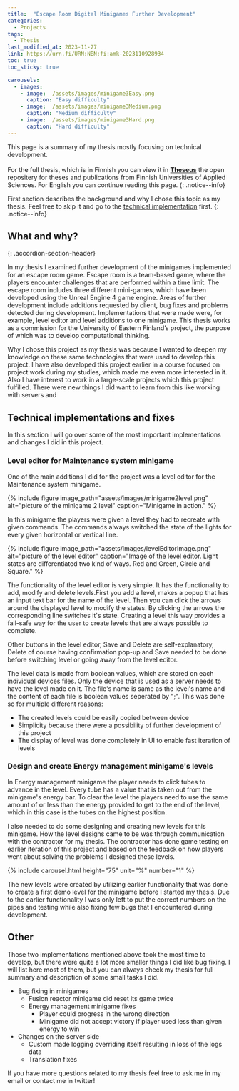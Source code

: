 ```yaml
---
title:  "Escape Room Digital Minigames Further Development"
categories: 
  - Projects
tags:
  - Thesis
last_modified_at: 2023-11-27
link: https://urn.fi/URN:NBN:fi:amk-2023110928934
toc: true
toc_sticky: true

carousels:
  - images:
    - image:  /assets/images/minigame3Easy.png
      caption: "Easy difficulty"
    - image:  /assets/images/minigame3Medium.png
      caption: "Medium difficulty"
    - image:  /assets/images/minigame3Hard.png
      caption: "Hard difficulty"
---
```


This page is a summary of my thesis mostly focusing on technical development. <br><br>
For the full thesis, which is in Finnish you can view it in **[Theseus](https://urn.fi/URN:NBN:fi:amk-2023110928934)** the open repositery for theses and publications from Finnish Universities of Applied Sciences. For English you can continue reading this page.
{: .notice--info}

First section describes the background and why I chose this topic as my thesis. Feel free to skip it and go to the [technical implementation](#technical-implementations-and-fixes) first.
{: .notice--info}

## What and why?
{: .accordion-section-header}

  <div class="accordion-section-content">
    <p>
      In my thesis I examined further development of the minigames implemented for an escape room game. Escape room is a team-based game, where the players encounter challenges that are performed within a time limit. The escape room includes three different mini-games, which have been developed using the Unreal Engine 4 game  engine. Areas of further development include additions requested by client, bug fixes and problems detected during development. Implementations that were made were, for example, level editor and level additions to one minigame. This thesis works as a commission for the University of Eastern Finland’s project, the purpose of which was to develop computational thinking.
    </p>
    <p>
      Why I chose this project as my thesis was because I wanted to deepen my knowledge on these same technologies that were used to develop this project. I have also developed this project earlier in a course focused on project work during my studies, which made me even more interested in it. Also I have interest to work in a large-scale projects which this project fulfilled. There were new things I did want to learn from this like working with servers and
    </p>
  </div>

## Technical implementations and fixes

In this section I will go over some of the most important implementations and changes I did in this project.

### Level editor for Maintenance system minigame

One of the main additions I did for the project was a level editor for the Maintenance system minigame.

{% include figure image_path="assets/images/minigame2level.png" alt="picture of the minigame 2 level" caption="Minigame in action." %}

In this minigame the players were given a level they had to recreate with given commands. The commands always switched the state of the lights for every given horizontal or vertical line.

{% include figure image_path="assets/images/levelEditorImage.png" alt="picture of the level editor" caption="Image of the level editor. Light states are differentiated two kind of ways. Red and Green, Circle and Square." %}

The functionality of the level editor is very simple. It has the functionality to add, modify and delete levels.First you add a level, makes a popup that has an input text bar for the name of the level. Then you can click the arrows around the displayed level to modify the states. By clicking the arrows the corresponding line switches it's state. Creating a level this way provides a fail-safe way for the user to create levels that are always possible to complete.

Other buttons in the level editor, Save and Delete are self-explanatory, Delete of course having confirmation pop-up and Save needed to be done before switching level or going away from the level editor.

The level data is made from boolean values, which are stored on each individual devices files. Only the device that is used as a server needs to have the level made on it. The file's name is same as the level's name and the content of each file is boolean values seperated by ";". This was done so for multiple different reasons:
- The created levels could be easily copied between device
- Simplicity because there were a possibility of further development of this project
- The display of level was done completely in UI to enable fast iteration of levels

### Design and create Energy management minigame's levels

In Energy management minigame the player needs to click tubes to advance in the level. Every tube has a value that is taken out from the minigame's energy bar. To clear the level the players need to use the same amount of or less than the energy provided to get to the end of the level, which in this case is the tubes on the highest position.

I also needed to do some designing and creating new levels for this minigame. How the level designs came to be was through communication with the contractor for my thesis. The contractor has done game testing on earlier iteration of this project and based on the feedback on how players went about solving the problems I designed these levels.

{% include carousel.html height="75" unit="%"  number="1" %}

The new levels were created by utilizing earlier functionality that was done to create a first demo level for the minigame before I started my thesis. Due to the earlier functionality I was only left to put the correct numbers on the pipes and testing while also fixing few bugs that I encountered during development.

## Other

Those two implementations mentioned above took the most time to develop, but there were quite a lot more smaller things I did like bug fixing. I will list here most of them, but you can always check my thesis for full summary and description of some small tasks I did.

- Bug fixing in minigames
  - Fusion reactor minigame did reset its game twice
  - Energy management minigame fixes
    - Player could progress in the wrong direction
    - Minigame did not accept victory if player used less than given energy to win
- Changes on the server side
  - Custom made logging overriding itself resulting in loss of the logs data
  - Translation fixes

 If you have more questions related to my thesis feel free to ask me in my email or contact me in twitter!